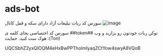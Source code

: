 # ads-bot
سورس کد ربات تبلیغات آزاد دارای سکه و قفل کانال 
![image](https://github.com/user-attachments/assets/10f130db-4d73-4b9c-bcfa-b6e866c3e8b3)



 سورس کد اختصاصی 
بجای کلمه ی ##token## توکن ربات خودتون رو بزارید و وب هوک ست کنید. 
حمایت :(Ton) 

UQCSbhZ2yxQIOQM4eHxBwPPTholmIyaqZCtYow4swyA8VQoB
